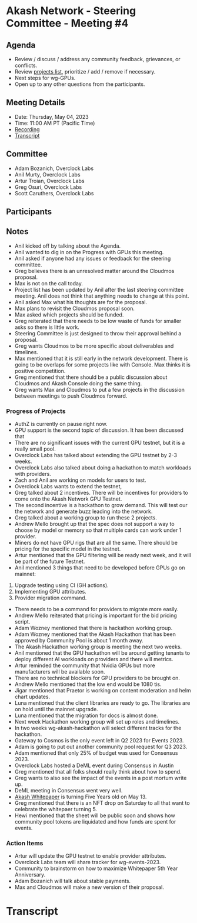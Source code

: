# Akash Network - Steering Committee - Meeting #4

## Agenda

- Review / discuss / address any community feedback, grievances, or conflicts.
- Review [projects list](../projects-list/README.md), prioritize / add / remove if necessary.
- Next steps for wg-GPUs.
- Open up to any other questions from the participants.

## Meeting Details

- Date: Thursday, May 04, 2023
- Time: 11:00 AM PT (Pacific Time)
- [Recording](https://hnikzwcoj3nzztkcpgmllozmwxt5wl62h7cswhzzylm7ozoiy4za.arweave.net/O1Cs2E5O25zNQnmYtbsstefbL9o_xSsfOcLZ92XIxzI)
- [Transcript](#transcript)

## Committee

- Adam Bozanich, Overclock Labs
- Anil Murty, Overclock Labs
- Artur Troian, Overclock Labs
- Greg Osuri, Overclock Labs
- Scott Caruthers, Overclock Labs

## Participants




## Notes

- Anil kicked off by talking about the Agenda.
- Anil wanted to dig in on the Progress with GPUs this meeting.
- Anil asked if anyone had any issues or feedback for the steering committee.
- Greg believes there is an unresolved matter around the Cloudmos proposal.
- Max is not on the call today. 
- Project list has been updated by Anil after the last steering committee meeting. Anil does not think that anything needs to change at this point.
- Anil asked Max what his thoughts are for the proposal. 
- Max plans to revisit the Cloudmos proposal soon.
- Max asked which projects should be funded. 
- Greg reiterated that there needs to be low waste of funds for smaller asks so there is little work.
- Steering Committee is just designed to throw their approval behind a proposal. 
- Greg wants Cloudmos to be more specific about deliverables and timelines.
- Max mentioned that it is still early in the network development. There is going to be overlaps for some projects like with Console. Max thinks it is positive competition. 
- Greg mentioned that there should be a public discussion about Cloudmos and Akash Console doing the same thing.
- Greg wants Max and Cloudmos to put a few projects in the discussion between meetings to push Cloudmos forward. 


### Progress of Projects

- AuthZ is currently on pause right now.
- GPU support is the second topic of discussion. It has been discussed that 
- There are no significant issues with the current GPU testnet, but it is a really small pool. 
- Overclock Labs has talked about extending the GPU testnet by 2-3 weeks. 
- Overclock Labs also talked about doing a hackathon to match workloads with providers. 
- Zach and Anil are working on models for users to test. 
- Overclock Labs wants to extend the testnet,
- Greg talked about 2 incentives. There will be incentives for providers to come onto the Akash Network GPU Testnet.
- The second incentive is a hackathon to grow demand. This will test our the network and generate buzz leading into the network.
- Greg talked about a working group to run these 2 projects. 
- Andrew Mello brought up that the spec does not support a way to choose by model or memory so that multiple cards can work under 1 provider.
- Miners do not have GPU rigs that are all the same. There should be pricing for the specific model in the testnet. 
- Artur mentioned that the GPU filtering will be ready next week, and it will be part of the future Testnet. 
- Anil mentioned 3 things that need to be developed before GPUs go on mainnet:
1. Upgrade testing using CI (GH actions).
2. Implementing GPU attributes.
3. Provider migration command.

- There needs to be a command for providers to migrate more easily. 
- Andrew Mello reiterated that pricing is important for the bid pricing script.
- Adam Wozney mentioned that there is hackathon working group. 
- Adam Wozney mentioned that the Akash Hackathon that has been approved by Community Pool is about 1 month away. 
- The Akash Hackathon working group is meeting the next two weeks. 
- Anil mentioned that the GPU hackathon will be around getting tenants to deploy different AI workloads on providers and there will metrics. 
- Artur reminded the community that Nvidia GPUs but more manufacturers will be available soon. 
- There are no technical blockers for GPU providers to be brought on. 
- Andrew Mello mentioned that the low end would be 1080 tis.
- Jigar mentioned that Praetor is working on content moderation and helm chart updates.
- Luna mentioned that the client libraries are ready to go. The libraries are on hold until the mainnet upgrade.
- Luna mentioned that the migration for docs is almost done. 
- Next week Hackathon working group will set up roles and timelines.
- In two weeks wg-akash-hackathon will select different tracks for the hackathon.
- Gateway to Cosmos is the only event left in Q2 2023 for Events 2023.
- Adam is going to put out another community pool request for Q3 2023.
- Adam mentioned that only 25% of budget was used for Consensus 2023.
- Overclock Labs hosted a DeML event during Consensus in Austin
- Greg mentioned that all folks should really think about how to spend.
- Greg wants to also see the impact of the events in a post mortum write up. 
- DeML meeting in Consensus went very well.
- [Akash Whitepaper](https://ipfs.io/ipfs/QmVwsi5kTrg7UcUEGi5UfdheVLBWoHjze2pHy4tLqYvLYv) is turning Five Years old on May 13.
- Greg mentioned that there is an NFT drop on Saturday to all that want to celebrate the whitepaer turning 5. 
- Hewi mentioned that the sheet will be public soon and shows how community pool tokens are liquidated and how funds are spent for events. 



### Action Items

- Artur will update the GPU testnet to enable provider attributes.
- Overclock Labs team will share tracker for wg-events-2023.
- Community to brainstorm on how to maximize Whitepaper 5th Year Anniversary.
- Adam Bozanich will talk about stable payments.
- Max and Cloudmos will make a new version of their proposal.


# **Transcript**
